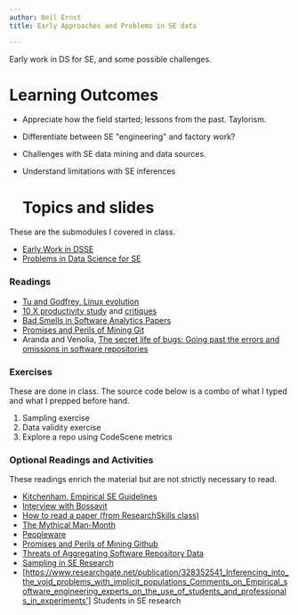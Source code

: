 ```yaml
---
author: Neil Ernst
title: Early Approaches and Problems in SE data

---
```


Early work in DS for SE, and some possible challenges. 

# Learning Outcomes

- Appreciate how the field started; lessons from the past. Taylorism. 
- Differentiate between SE "engineering" and factory work?
- Challenges with SE data mining and data sources.
- Understand limitations with SE inferences
  
  # Topics and slides
These are the submodules I covered in class. 

* [Early Work in DSSE](early.md)
* [Problems in Data Science for SE](problems.qmd)

### Readings
* [Tu and Godfrey, Linux evolution](https://ieeexplore.ieee.org/document/883030) 
* [10 X productivity study](https://dl.acm.org/doi/10.1145/362851.362858) and [critiques](https://www.construx.com/blog/the-origins-of-10x-how-valid-is-the-underlying-research/)
* [Bad Smells in Software Analytics Papers](https://arxiv.org/abs/1803.05518)
* [Promises and Perils of Mining Git](https://www.researchgate.net/publication/232621717_The_Promises_and_Perils_of_Mining_Git)
* Aranda and Venolia, [The secret life of bugs: Going past the errors and omissions in software repositories](https://www.microsoft.com/en-us/research/wp-content/uploads/2016/02/secret.pdf)

### Exercises

These are done in class. The source code below is a combo of what I typed and what I prepped before hand. 

1. Sampling exercise
2. Data validity exercise
3. Explore a repo using CodeScene metrics


### Optional Readings and Activities

These readings enrich the material but are not strictly necessary to read. 

* [Kitchenham, Empirical SE Guidelines](http://people.ucalgary.ca/~far/Lectures/SENG421/PDF/Guidelines.pdf)
* [Interview with Bossavit](https://blog.fogbugz.com/10x-programmer-and-other-myths-in-software-engineering)
* [How to read a paper (from ResearchSkills class)](https://github.com/neilernst/ResearchSkillsUVic/blob/main/resources/reviewing/M4%20Reading.md#efficiently-reading-a-paper)
* [The Mythical Man-Month](https://en.wikipedia.org/wiki/The_Mythical_Man-Month)
* [Peopleware](https://en.wikipedia.org/wiki/Peopleware:_Productive_Projects_and_Teams)
* [Promises and Perils of Mining Github](https://kblincoe.github.io/publications/2014_MSR_Promises_Perils.pdf)
* [Threats of Aggregating Software Repository Data](https://www.cs.mcgill.ca/~martin/papers/icsme2018.pdf) 
* [Sampling in SE Research](https://arxiv.org/pdf/2002.07764.pdf)
* [https://www.researchgate.net/publication/328352541_Inferencing_into_the_void_problems_with_implicit_populations_Comments_on_Empirical_software_engineering_experts_on_the_use_of_students_and_professionals_in_experiments'] Students in SE research